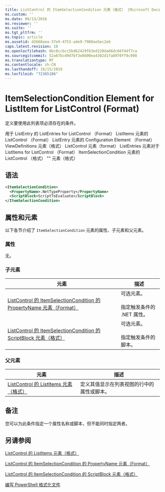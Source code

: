 ```yaml
---
title: ListControl 的 ItemSelectionCondition 元素（格式） |Microsoft Docs
ms.custom: ''
ms.date: 09/13/2016
ms.reviewer: ''
ms.suite: ''
ms.tgt_pltfrm: ''
ms.topic: article
ms.assetid: d2668aea-37e9-4753-a4e9-7980ae5ec2eb
caps.latest.revision: 10
ms.openlocfilehash: 6bc0ccbcc5bd62429f63ed220da66dc66f44f7ca
ms.sourcegitcommit: 52a67bcd9d7bf3e8600ea4302d1fa8970ff9c998
ms.translationtype: MT
ms.contentlocale: zh-CN
ms.lasthandoff: 10/15/2019
ms.locfileid: "72365186"
---
```

# <a name="itemselectioncondition-element-for-listitem-for-listcontrol-format"></a>ItemSelectionCondition Element for ListItem for ListControl (Format)

定义要使用此列表项必须存在的条件。

用于 ListEntry 的 ListEntries for ListControl （Format） ListItems 元素的 ListControl （Format） ListEntry 元素的 Configuration Element （Format） ViewDefinitions 元素（格式） ListControl 元素（format） ListEntries 元素对于 ListItems for ListControl （Format） ItemSelectionCondition 元素的 ListControl （格式） "" 元素（格式）

## <a name="syntax"></a>语法

```xml
<ItemSelectionCondition>
  <PropertyName>.NetTypeProperty</PropertyName>
  <ScriptBlock>ScriptToEvaluate</ScriptBlock>
</ItemSelectionCondition>
```

## <a name="attributes-and-elements"></a>属性和元素

以下各节介绍了 `ItemSelectionCondition` 元素的属性、子元素和父元素。

### <a name="attributes"></a>属性

无。

### <a name="child-elements"></a>子元素

|元素|描述|
|-------------|-----------------|
|[ListControl 的 ItemSelectionCondition 的 PropertyName 元素（Format）](./propertyname-element-for-itemselectioncondition-for-listcontrol-format.md)|可选元素。<br /><br /> 指定触发条件的 .NET 属性。|
|[ListControl 的 ItemSelectionCondition 的 ScriptBlock 元素（格式）](./scriptblock-element-for-itemselectioncondition-for-listcontrol-format.md)|可选元素。<br /><br /> 指定触发条件的脚本。|

### <a name="parent-elements"></a>父元素

|元素|描述|
|-------------|-----------------|
|[ListControl 的 ListItems 元素（格式）](./listitem-element-for-listitems-for-listcontrol-format.md)|定义其值显示在列表视图的行中的属性或脚本。|

## <a name="remarks"></a>备注

您可以为此条件指定一个属性名称或脚本，但不能同时指定两者。

## <a name="see-also"></a>另请参阅

[ListControl 的 ListItems 元素（格式）](./listitem-element-for-listitems-for-listcontrol-format.md)

[ListControl 的 ItemSelectionCondition 的 PropertyName 元素（Format）](./propertyname-element-for-itemselectioncondition-for-listcontrol-format.md)

[ListControl 的 ItemSelectionCondition 的 ScriptBlock 元素（格式）](./scriptblock-element-for-itemselectioncondition-for-listcontrol-format.md)

[编写 PowerShell 格式化文件](./writing-a-powershell-formatting-file.md)

